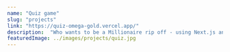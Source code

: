 ```yaml
---
name: "Quiz game"
slug: "projects"
link: "https://quiz-omega-gold.vercel.app/"
description:  "Who wants to be a Millionaire rip off - using Next.js and tailwind"
featuredImage: ../images/projects/quiz.jpg
---
```

